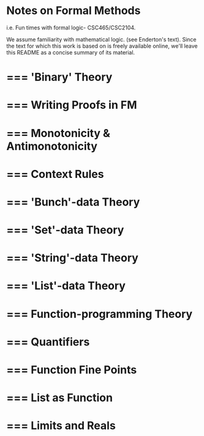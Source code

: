 
Notes on Formal Methods 
========================================
i.e. Fun times with formal logic- CSC465/CSC2104.

We assume familiarity with mathematical logic. (see Enderton's text).
Since the text for which this work is based on is freely available online,
we'll leave this README as a concise summary of its material.

===
'Binary' Theory
===

===
Writing Proofs in FM
===

===
Monotonicity & Antimonotonicity
===

===
Context Rules
===

===
'Bunch'-data Theory
===
	
===
'Set'-data Theory
===

===
'String'-data Theory
===

===
'List'-data Theory
===

===
Function-programming Theory
===

===
Quantifiers
===

===
Function Fine Points
===

===
List as Function
===

===
Limits and Reals
===